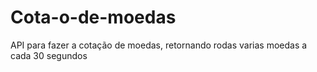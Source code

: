 # Cota-o-de-moedas
API para fazer a cotação de moedas, retornando rodas varias moedas a cada 30 segundos
